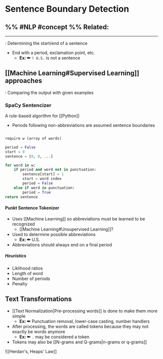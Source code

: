 # Sentence Boundary Detection
%%
#NLP 
#concept
%%
**Related:**
-  

---

: Determining the start/end of a sentence
- End with a period, exclamation point, etc. 
	- **Ex: ✏**  `! U.S.` is not a sentence 

## [[Machine Learning#Supervised Learning]] approaches
: Comparing the output with given examples

### SpaCy Sentencizer
A rule-based algorithm for [[Python]]
- Periods following non-abbreviations are assumed sentence boundaries

```python

require w (array of words)

period = False
start = 0
sentence = [0, 0, ...]

for word in w:
	if period and word not in punctuation:
		sentence[start] = 1
		start = word index
		period = False
	else if word in punctuation:
		period = True
return sentence

```

#### Punkt Sentence Tokenizer
- Uses [[Machine Learning]] so abbreviations must be learned to be recognized
	- [[Machine Learning#Unsupervised Learning]]?
- Used to determine possible abbreviations 
	- **Ex: ✏**  U.S.
- Abbreviations should always end on a final period

##### Heuristics
- Liklihood ratios
- Length of word
- Number of periods
- Penalty

## Text Transformations
- [[Text Normalization|Pre-processing words]] is done to make them more simple 
	- **Ex: ✏**  Punctuation removal, lower-case casting, number handlers
- After processing, the words are called tokens because they may not exactly be words anymore
	- **Ex: ✏**  `.` may be considered a token
- Tokens may also be [[N-grams and Q-grams|n-grams or q-grams]]

 ![[Herdan's, Heaps' Law]]